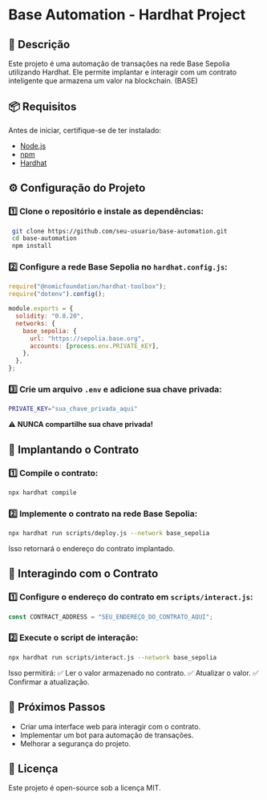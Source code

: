 # Base Automation - Hardhat Project

## 🚀 Descrição
Este projeto é uma automação de transações na rede Base Sepolia utilizando Hardhat. Ele permite implantar e interagir com um contrato inteligente que armazena um valor na blockchain. (BASE)

## 📦 Requisitos
Antes de iniciar, certifique-se de ter instalado:
- [Node.js](https://nodejs.org/)
- [npm](https://www.npmjs.com/)
- [Hardhat](https://hardhat.org/)

## ⚙️ Configuração do Projeto
### 1️⃣ Clone o repositório e instale as dependências:
```sh
 git clone https://github.com/seu-usuario/base-automation.git
 cd base-automation
 npm install
```

### 2️⃣ Configure a rede Base Sepolia no `hardhat.config.js`:
```js
require("@nomicfoundation/hardhat-toolbox");
require("dotenv").config();

module.exports = {
  solidity: "0.8.20",
  networks: {
    base_sepolia: {
      url: "https://sepolia.base.org",
      accounts: [process.env.PRIVATE_KEY],
    },
  },
};
```

### 3️⃣ Crie um arquivo `.env` e adicione sua chave privada:
```sh
PRIVATE_KEY="sua_chave_privada_aqui"
```
⚠️ **NUNCA compartilhe sua chave privada!**

## 📝 Implantando o Contrato
### 1️⃣ Compile o contrato:
```sh
npx hardhat compile
```
### 2️⃣ Implemente o contrato na rede Base Sepolia:
```sh
npx hardhat run scripts/deploy.js --network base_sepolia
```
Isso retornará o endereço do contrato implantado.

## 🔄 Interagindo com o Contrato
### 1️⃣ Configure o endereço do contrato em `scripts/interact.js`:
```js
const CONTRACT_ADDRESS = "SEU_ENDEREÇO_DO_CONTRATO_AQUI";
```
### 2️⃣ Execute o script de interação:
```sh
npx hardhat run scripts/interact.js --network base_sepolia
```
Isso permitirá:
✅ Ler o valor armazenado no contrato.
✅ Atualizar o valor.
✅ Confirmar a atualização.

## 📌 Próximos Passos
- Criar uma interface web para interagir com o contrato.
- Implementar um bot para automação de transações.
- Melhorar a segurança do projeto.

## 📜 Licença
Este projeto é open-source sob a licença MIT.

